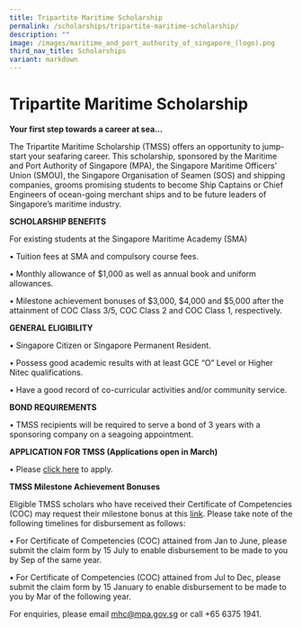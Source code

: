 ```yaml
---
title: Tripartite Maritime Scholarship
permalink: /scholarships/tripartite-maritime-scholarship/
description: ""
image: /images/maritime_and_port_authority_of_singapore_(logo).png
third_nav_title: Scholarships
variant: markdown
---
```

Tripartite Maritime Scholarship
===============================

**Your first step towards a career at sea…**

The Tripartite Maritime Scholarship (TMSS) offers an opportunity to jump-start your seafaring career. This scholarship, sponsored by the Maritime and Port Authority of Singapore (MPA), the Singapore Maritime Officers’ Union (SMOU), the Singapore Organisation of Seamen (SOS) and shipping companies, grooms promising students to become Ship Captains or Chief Engineers of ocean-going merchant ships and to be future leaders of Singapore’s maritime industry.

**SCHOLARSHIP BENEFITS**

For existing students at the Singapore Maritime Academy (SMA)

• Tuition fees at SMA and compulsory course fees.

• Monthly allowance of $1,000 as well as annual book and uniform allowances.

• Milestone achievement bonuses of $3,000, $4,000 and $5,000 after the attainment of COC Class 3/5, COC Class 2 and COC Class 1, respectively.

**GENERAL ELIGIBILITY**

• Singapore Citizen or Singapore Permanent Resident.

• Possess good academic results with at least GCE “O” Level or Higher Nitec qualifications.

• Have a good record of co-curricular activities and/or community service.

**BOND REQUIREMENTS**

• TMSS recipients will be required to serve a bond of 3 years with a sponsoring company on a seagoing appointment.

**APPLICATION FOR TMSS (Applications open in March)**

• Please&nbsp;[click here](https://form.gov.sg/640ed3eaeb5f8e0011c759d6)&nbsp;to apply.

**TMSS Milestone Achievement Bonuses**

Eligible TMSS scholars who have received their Certificate of Competencies (COC) may request their milestone bonus at this&nbsp;[link](https://form.gov.sg/5da0114f458d72001f8ee0d8). Please take note of the following timelines for disbursement as follows:

• For Certificate of Competencies (COC) attained from&nbsp;Jan to June, please submit the claim form by&nbsp;15 July&nbsp;to enable disbursement to be made to you by Sep of the same year.

• For Certificate of Competencies (COC) attained from&nbsp;Jul to Dec, please submit the claim form by&nbsp;15 January&nbsp;to enable disbursement to be made to you by Mar of the following year.

For enquiries, please email&nbsp;[mhc@mpa.gov.sg](mailto:mhc@mpa.gov.sg)&nbsp;or call +65 6375 1941.